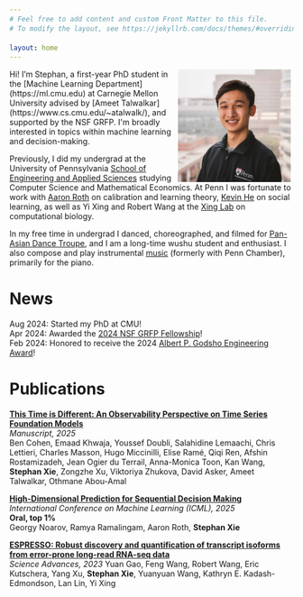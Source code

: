 ```yaml
---
# Feel free to add content and custom Front Matter to this file.
# To modify the layout, see https://jekyllrb.com/docs/themes/#overriding-theme-defaults

layout: home
---
```

<img align="right" src="./resources/Stephan-500x500.jpg" width=200 height=200 style="margin:0px 5px">  
Hi! I’m Stephan, a first-year PhD student in the [Machine Learning Department](https://ml.cmu.edu) at Carnegie Mellon University advised by [Ameet Talwalkar](https://www.cs.cmu.edu/~atalwalk/), and supported by the NSF GRFP. I'm broadly interested in topics within machine learning and decision-making.

Previously, I did my undergrad at the University of Pennsylvania [School of Engineering and Applied Sciences](https://www.seas.upenn.edu/) studying Computer Science and Mathematical Economics.  At Penn I was fortunate to work with  [Aaron Roth](https://www.cis.upenn.edu/~aaroth/) on calibration and learning theory, [Kevin He](https://www.kevinhe.net) on social learning, as well as Yi Xing and Robert Wang at the [Xing Lab](https://xinglab.org/) on computational biology.

In my free time in undergrad I danced, choreographed, and filmed for [Pan-Asian Dance Troupe](https://www.youtube.com/@PanAsianDanceTroupe/videos), and I am a long-time wushu student and enthusiast. I also compose and play instrumental [music](https://www.youtube.com/playlist?list=PLL7ewZWw3-y07CWUQkstSa4rG5a3kQgFT) (formerly with Penn Chamber), primarily for the piano. 



# News
Aug 2024: Started my PhD at CMU! \
Apr 2024: Awarded the [2024 NSF GRFP Fellowship](https://blog.cis.upenn.edu/penn-students-awarded-2024-nsf-grfp/)! \
Feb 2024: Honored to receive the 2024 [Albert P. Godsho Engineering Award](https://www.cis.upenn.edu/news/awards/)!

# Publications
[**This Time is Different: An Observability Perspective on Time Series Foundation Models**](https://arxiv.org/abs/2505.14766)\
_Manuscript, 2025_\
Ben Cohen, Emaad Khwaja, Youssef Doubli, Salahidine Lemaachi, Chris Lettieri, Charles Masson, Hugo Miccinilli, Elise Ramé, Qiqi Ren, Afshin Rostamizadeh, Jean Ogier du Terrail, Anna-Monica Toon, Kan Wang, **Stephan Xie**, Zongzhe Xu, Viktoriya Zhukova, David Asker, Ameet Talwalkar, Othmane Abou-Amal

[**High-Dimensional Prediction for Sequential Decision Making**](https://arxiv.org/abs/2310.17651)\
_International Conference on Machine Learning (ICML), 2025_\
**Oral, top 1%**\
Georgy Noarov, Ramya Ramalingam, Aaron Roth, **Stephan Xie**

[**ESPRESSO: Robust discovery and quantification of transcript isoforms from error-prone long-read RNA-seq data**](https://www.science.org/doi/10.1126/sciadv.abq5072)  
_Science Advances, 2023_
Yuan Gao, Feng Wang, Robert Wang, Eric Kutschera, Yang Xu, **Stephan Xie**, Yuanyuan Wang, Kathryn E. Kadash-Edmondson, Lan Lin, Yi Xing


